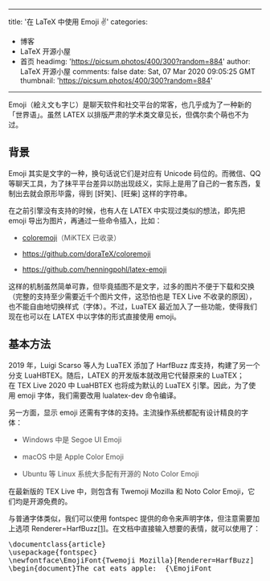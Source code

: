 
---
title: '在 LaTeX 中使用 Emoji ✌️'
categories: 
 - 博客
 - LaTeX 开源小屋
 - 首页
headimg: 'https://picsum.photos/400/300?random=884'
author: LaTeX 开源小屋
comments: false
date: Sat, 07 Mar 2020 09:05:25 GMT
thumbnail: 'https://picsum.photos/400/300?random=884'
---

<div>   
<p>
                                                        </p><p>Emoji（絵え文も字じ）是聊天软件和社交平台的常客，也几乎成为了一种新的「世界语」。虽然 LATEX 以排版严肃的学术类文章见长，但偶尔卖个萌也不为过。</p><h2>背景<a href="https://stone-zeng.github.io//2020-02-28-latex-emoji/#%E8%83%8C%E6%99%AF"></a></h2><p>Emoji 其实是文字的一种，换句话说它们是对应有 Unicode 码位的。而微信、QQ 等聊天工具，为了抹平平台差异以防出现歧义，实际上是用了自己的一套东西，复制出去就会原形毕露，得到 [奸笑]、[旺柴] 这样的字符串。</p><p>在之前引擎没有支持的时候，也有人在 LATEX 中实现过类似的想法，即先把 emoji 导出为图片，再通过一些命令插入，比如：</p><ul style="margin-bottom: 15px;margin-left: 2em;padding: 0px;color: rgb(76, 76, 76);font-family: Inter, 'Source Han Sans SC', 'Noto Sans CJK SC', source-han-sans-cjk-sc, sans-serif;white-space: normal;background-color: rgb(253, 253, 253)" class=" list-paddingleft-2"><li><p><a href="https://ctan.org/pkg/coloremoji">coloremoji</a>（MiK­TEX 已收录）</p></li><li><p><a href="https://github.com/doraTeX/coloremoji">https://github.com/doraTeX/coloremoji</a></p></li><li><p><a href="https://github.com/henningpohl/latex-emoji">https://github.com/henningpohl/latex-emoji</a></p></li></ul><p>这样的机制虽然简单可靠，但毕竟插图不是文字，过多的图片不便于下载和交换（完整的支持至少需要近千个图片文件，这恐怕也是 TEX Live 不收录的原因），也不能自由地切换样式（字体）。不过，Lua­TEX 最近加入了一些功能，使得我们现在也可以在 LATEX 中以字体的形式直接使用 emoji。</p><h2>基本方法<a href="https://stone-zeng.github.io//2020-02-28-latex-emoji/#%E5%9F%BA%E6%9C%AC%E6%96%B9%E6%B3%95"></a></h2><p>2019 年，Luigi Scarso 等人为 Lua­TEX 添加了 HarfBuzz 库支持，构建了另一个分支 LuaHB­TEX。随后，LATEX 的开发版本就改用它代替原来的 Lua­TEX；在 TEX Live 2020 中 LuaHB­TEX 也将成为默认的 Lua­TEX 引擎。因此，为了使用 emoji 字体，我们需要改用 lualatex-dev 命令编译。</p><p>另一方面，显示 emoji 还需有字体的支持。主流操作系统都配有设计精良的字体：</p><ul style="margin-bottom: 15px;margin-left: 2em;padding: 0px;color: rgb(76, 76, 76);font-family: Inter, 'Source Han Sans SC', 'Noto Sans CJK SC', source-han-sans-cjk-sc, sans-serif;white-space: normal;background-color: rgb(253, 253, 253)" class=" list-paddingleft-2"><li><p>Windows 中是 Segoe UI Emoji</p></li><li><p>macOS 中是 Apple Color Emoji</p></li><li><p>Ubuntu 等 Linux 系统大多配有开源的 Noto Color Emoji</p></li></ul><p>在最新版的 TEX Live 中，则包含有 Twemoji Mozilla 和 Noto Color Emoji，它们均是开源免费的。</p><p>与普通字体类似，我们可以使用 fontspec 提供的命令来声明字体，但注意需要加上选项 Renderer=HarfBuzz<a href="https://stone-zeng.github.io//2020-02-28-latex-emoji/#fn:twemoji">[1]</a>。在文档中直接输入想要的表情，就可以使用了：</p><pre class="brush:bash;toolbar:false">\documentclass&#123;article&#125;
\usepackage&#123;fontspec&#125;
\newfontface\EmojiFont&#123;Twemoji Mozilla&#125;[Renderer=HarfBuzz]
\begin&#123;document&#125;The cat eats apple:  &#123;\EmojiFont</pre>                        <p></p>
                        <!-- E 正文 -->
                      
</div>
            